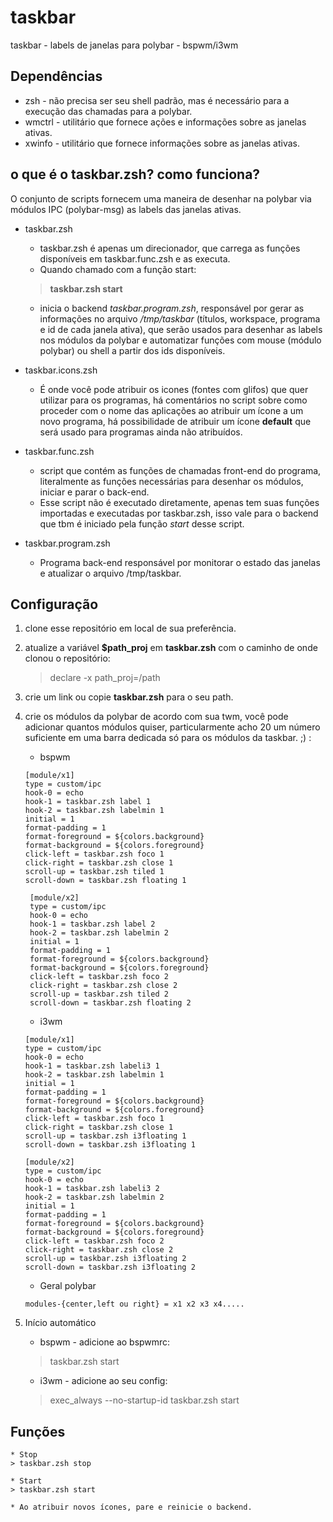 # taskbar
taskbar - labels de janelas para polybar - bspwm/i3wm

## Dependências
* zsh - não precisa ser seu shell padrão, mas é necessário para a execução das chamadas para a polybar.
* wmctrl - utilitário que fornece ações e informações sobre as janelas ativas.
* xwinfo - utilitário que fornece informações sobre as janelas ativas.

## o que é o taskbar.zsh? como funciona?

O conjunto de scripts fornecem uma maneira de desenhar na polybar via módulos IPC (polybar-msg) as labels das janelas ativas.

* taskbar.zsh
	* taskbar.zsh é apenas um direcionador, que carrega as funções disponíveis em taskbar.func.zsh e as executa. 
	* Quando chamado com a função start:
	> **taskbar.zsh start**
	* inicia o backend *taskbar.program.zsh*, responsável por gerar as informações no arquivo */tmp/taskbar* (títulos, workspace, programa e id de cada janela ativa), que serão usados para desenhar as labels nos módulos da polybar e automatizar funções com mouse (módulo polybar) ou shell a partir dos ids disponíveis.

* taskbar.icons.zsh
	* É onde você pode atribuir os icones (fontes com glifos) que quer utilizar para os programas, há comentários no script sobre como proceder com o nome das aplicações ao atribuir um ícone a um novo programa, há possibilidade de atribuir um ícone **default** que será usado para programas ainda não atribuídos.

* taskbar.func.zsh
	* script que contém as funções de chamadas front-end do programa, literalmente as funções necessárias para desenhar os módulos, iniciar e parar o back-end.
	* Esse script não é executado diretamente, apenas tem suas funções importadas e executadas por taskbar.zsh, isso vale para o backend que tbm é iniciado pela função *start* desse script.

* taskbar.program.zsh
	* Programa back-end responsável por monitorar o estado das janelas e atualizar o arquivo /tmp/taskbar.


## Configuração

1. clone esse repositório em local de sua preferência.

2. atualize a variável **$path_proj** em **taskbar.zsh** com o caminho de onde clonou o repositório:
	> declare -x path_proj=/path

3. crie um link ou copie **taskbar.zsh** para o seu path.

4. crie os módulos da polybar de acordo com sua twm, você pode adicionar quantos módulos quiser, particularmente acho 20 um número suficiente em uma barra dedicada só para os módulos da taskbar. ;) :
	
	* bspwm
	 ```
	 [module/x1]
	 type = custom/ipc
 	 hook-0 = echo
	 hook-1 = taskbar.zsh label 1
	 hook-2 = taskbar.zsh labelmin 1
	 initial = 1
	 format-padding = 1
	 format-foreground = ${colors.background}
	 format-background = ${colors.foreground}
	 click-left = taskbar.zsh foco 1
	 click-right = taskbar.zsh close 1
	 scroll-up = taskbar.zsh tiled 1
	 scroll-down = taskbar.zsh floating 1
	```
	``` 
	 [module/x2]
	 type = custom/ipc
	 hook-0 = echo
	 hook-1 = taskbar.zsh label 2
	 hook-2 = taskbar.zsh labelmin 2
	 initial = 1
	 format-padding = 1
	 format-foreground = ${colors.background}
	 format-background = ${colors.foreground}
	 click-left = taskbar.zsh foco 2
	 click-right = taskbar.zsh close 2
	 scroll-up = taskbar.zsh tiled 2
	 scroll-down = taskbar.zsh floating 2
	```

	* i3wm
	```
	[module/x1]
	type = custom/ipc
	hook-0 = echo
	hook-1 = taskbar.zsh labeli3 1
	hook-2 = taskbar.zsh labelmin 1
	initial = 1
	format-padding = 1
	format-foreground = ${colors.background}
	format-background = ${colors.foreground}
	click-left = taskbar.zsh foco 1
	click-right = taskbar.zsh close 1
	scroll-up = taskbar.zsh i3floating 1
	scroll-down = taskbar.zsh i3floating 1
	```
	```
	[module/x2]
	type = custom/ipc
	hook-0 = echo
	hook-1 = taskbar.zsh labeli3 2
	hook-2 = taskbar.zsh labelmin 2
	initial = 1
	format-padding = 1
	format-foreground = ${colors.background}
	format-background = ${colors.foreground}
	click-left = taskbar.zsh foco 2
	click-right = taskbar.zsh close 2
	scroll-up = taskbar.zsh i3floating 2
	scroll-down = taskbar.zsh i3floating 2
	```

	* Geral polybar
	```
 	modules-{center,left ou right} = x1 x2 x3 x4.....
	```

5. Início automático
	* bspwm - adicione ao bspwmrc:
	> taskbar.zsh start

	* i3wm - adicione ao seu config:
	> exec_always --no-startup-id taskbar.zsh start


## Funções

	* Stop
	> taskbar.zsh stop

	* Start
	> taskbar.zsh start

	* Ao atribuir novos ícones, pare e reinicie o backend.



